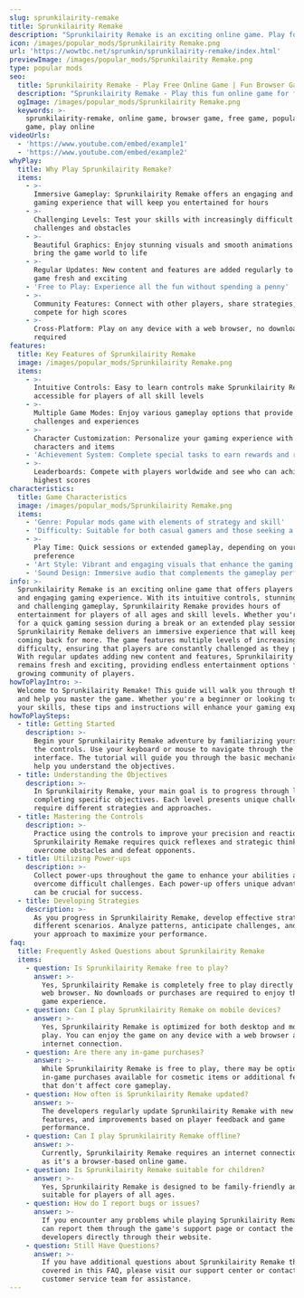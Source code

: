 ```yaml
---
slug: sprunkilairity-remake
title: Sprunkilairity Remake
description: "Sprunkilairity Remake is an exciting online game. Play for free directly in your browser!"
icon: /images/popular_mods/Sprunkilairity Remake.png
url: 'https://wowtbc.net/sprunkin/sprunkilairity-remake/index.html'
previewImage: /images/popular_mods/Sprunkilairity Remake.png
type: popular mods
seo:
  title: Sprunkilairity Remake - Play Free Online Game | Fun Browser Games
  description: "Sprunkilairity Remake - Play this fun online game for free in your browser. No download required!"
  ogImage: /images/popular_mods/Sprunkilairity Remake.png
  keywords: >-
    sprunkilairity-remake, online game, browser game, free game, popular mods
    game, play online
videoUrls:
  - 'https://www.youtube.com/embed/example1'
  - 'https://www.youtube.com/embed/example2'
whyPlay:
  title: Why Play Sprunkilairity Remake?
  items:
    - >-
      Immersive Gameplay: Sprunkilairity Remake offers an engaging and immersive
      gaming experience that will keep you entertained for hours
    - >-
      Challenging Levels: Test your skills with increasingly difficult
      challenges and obstacles
    - >-
      Beautiful Graphics: Enjoy stunning visuals and smooth animations that
      bring the game world to life
    - >-
      Regular Updates: New content and features are added regularly to keep the
      game fresh and exciting
    - 'Free to Play: Experience all the fun without spending a penny'
    - >-
      Community Features: Connect with other players, share strategies, and
      compete for high scores
    - >-
      Cross-Platform: Play on any device with a web browser, no downloads
      required
features:
  title: Key Features of Sprunkilairity Remake
  image: /images/popular_mods/Sprunkilairity Remake.png
  items:
    - >-
      Intuitive Controls: Easy to learn controls make Sprunkilairity Remake
      accessible for players of all skill levels
    - >-
      Multiple Game Modes: Enjoy various gameplay options that provide different
      challenges and experiences
    - >-
      Character Customization: Personalize your gaming experience with unique
      characters and items
    - 'Achievement System: Complete special tasks to earn rewards and recognition'
    - >-
      Leaderboards: Compete with players worldwide and see who can achieve the
      highest scores
characteristics:
  title: Game Characteristics
  image: /images/popular_mods/Sprunkilairity Remake.png
  items:
    - 'Genre: Popular mods game with elements of strategy and skill'
    - 'Difficulty: Suitable for both casual gamers and those seeking a challenge'
    - >-
      Play Time: Quick sessions or extended gameplay, depending on your
      preference
    - 'Art Style: Vibrant and engaging visuals that enhance the gaming experience'
    - 'Sound Design: Immersive audio that complements the gameplay perfectly'
info: >-
  Sprunkilairity Remake is an exciting online game that offers players a unique
  and engaging gaming experience. With its intuitive controls, stunning visuals,
  and challenging gameplay, Sprunkilairity Remake provides hours of
  entertainment for players of all ages and skill levels. Whether you're looking
  for a quick gaming session during a break or an extended play session,
  Sprunkilairity Remake delivers an immersive experience that will keep you
  coming back for more. The game features multiple levels of increasing
  difficulty, ensuring that players are constantly challenged as they progress.
  With regular updates adding new content and features, Sprunkilairity Remake
  remains fresh and exciting, providing endless entertainment options for its
  growing community of players.
howToPlayIntro: >-
  Welcome to Sprunkilairity Remake! This guide will walk you through the basics
  and help you master the game. Whether you're a beginner or looking to improve
  your skills, these tips and instructions will enhance your gaming experience.
howToPlaySteps:
  - title: Getting Started
    description: >-
      Begin your Sprunkilairity Remake adventure by familiarizing yourself with
      the controls. Use your keyboard or mouse to navigate through the game
      interface. The tutorial will guide you through the basic mechanics and
      help you understand the objectives.
  - title: Understanding the Objectives
    description: >-
      In Sprunkilairity Remake, your main goal is to progress through levels by
      completing specific objectives. Each level presents unique challenges that
      require different strategies and approaches.
  - title: Mastering the Controls
    description: >-
      Practice using the controls to improve your precision and reaction time.
      Sprunkilairity Remake requires quick reflexes and strategic thinking to
      overcome obstacles and defeat opponents.
  - title: Utilizing Power-ups
    description: >-
      Collect power-ups throughout the game to enhance your abilities and
      overcome difficult challenges. Each power-up offers unique advantages that
      can be crucial for success.
  - title: Developing Strategies
    description: >-
      As you progress in Sprunkilairity Remake, develop effective strategies for
      different scenarios. Analyze patterns, anticipate challenges, and adapt
      your approach to maximize your performance.
faq:
  title: Frequently Asked Questions about Sprunkilairity Remake
  items:
    - question: Is Sprunkilairity Remake free to play?
      answer: >-
        Yes, Sprunkilairity Remake is completely free to play directly in your
        web browser. No downloads or purchases are required to enjoy the full
        game experience.
    - question: Can I play Sprunkilairity Remake on mobile devices?
      answer: >-
        Yes, Sprunkilairity Remake is optimized for both desktop and mobile
        play. You can enjoy the game on any device with a web browser and
        internet connection.
    - question: Are there any in-game purchases?
      answer: >-
        While Sprunkilairity Remake is free to play, there may be optional
        in-game purchases available for cosmetic items or additional features
        that don't affect core gameplay.
    - question: How often is Sprunkilairity Remake updated?
      answer: >-
        The developers regularly update Sprunkilairity Remake with new content,
        features, and improvements based on player feedback and game
        performance.
    - question: Can I play Sprunkilairity Remake offline?
      answer: >-
        Currently, Sprunkilairity Remake requires an internet connection to play
        as it's a browser-based online game.
    - question: Is Sprunkilairity Remake suitable for children?
      answer: >-
        Yes, Sprunkilairity Remake is designed to be family-friendly and
        suitable for players of all ages.
    - question: How do I report bugs or issues?
      answer: >-
        If you encounter any problems while playing Sprunkilairity Remake, you
        can report them through the game's support page or contact the
        developers directly through their website.
    - question: Still Have Questions?
      answer: >-
        If you have additional questions about Sprunkilairity Remake that aren't
        covered in this FAQ, please visit our support center or contact our
        customer service team for assistance.
---
```


